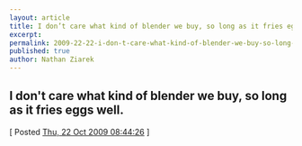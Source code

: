 ```yaml
---
layout: article
title: I don’t care what kind of blender we buy, so long as it fries eggs well.
excerpt: 
permalink: 2009-22-22-i-don-t-care-what-kind-of-blender-we-buy-so-long-as-it-fries-eggs-well
published: true
author: Nathan Ziarek
---
```


## I don't care what kind of blender we buy, so long as it fries eggs well.  
\[ Posted [Thu, 22 Oct 2009 08:44:26][0] \]


[0]: http://nathanziarek.tumblr.com/post/219983135